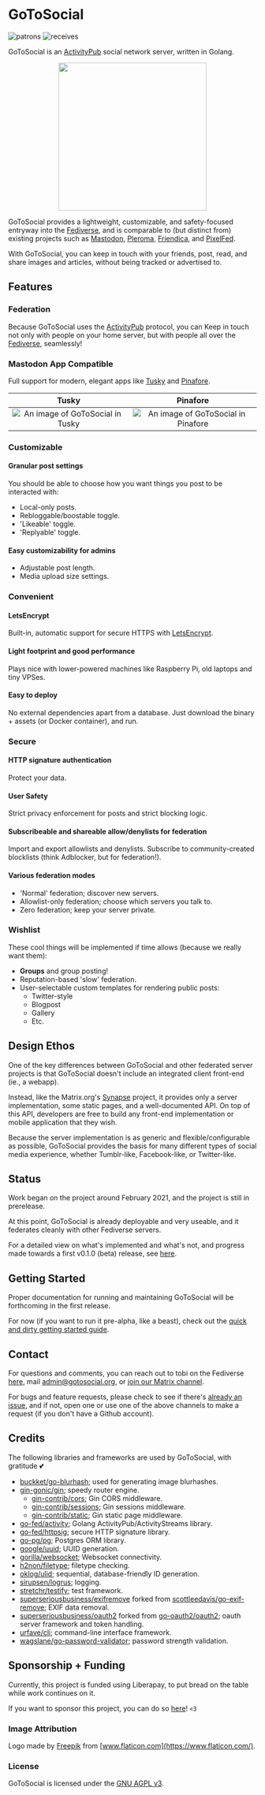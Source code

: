 # GoToSocial

![patrons](https://img.shields.io/liberapay/patrons/dumpsterqueer.svg?logo=liberapay) ![receives](https://img.shields.io/liberapay/receives/dumpsterqueer.svg?logo=liberapay)

GoToSocial is an [ActivityPub](https://activitypub.rocks/) social network server, written in Golang.

<p align="middle">
  <img src="./docs/assets/sloth.png" width="300"/>
</p>

GoToSocial provides a lightweight, customizable, and safety-focused entryway into the [Fediverse](https://en.wikipedia.org/wiki/Fediverse), and is comparable to (but distinct from) existing projects such as [Mastodon](https://joinmastodon.org/), [Pleroma](https://pleroma.social/), [Friendica](https://friendica.net), and [PixelFed](https://pixelfed.org/).

With GoToSocial, you can keep in touch with your friends, post, read, and share images and articles, without being tracked or advertised to.

## Features

### Federation

Because GoToSocial uses the [ActivityPub](https://activitypub.rocks/) protocol, you can Keep in touch not only with people on your home server, but with people all over the [Fediverse](https://en.wikipedia.org/wiki/Fediverse), seamlessly!

### Mastodon App Compatible

Full support for modern, elegant apps like [Tusky](https://tusky.app/) and [Pinafore](https://pinafore.social/).

Tusky                                                        |  Pinafore
:-----------------------------------------------------------:|:------------------------------------------------------------------:
![An image of GoToSocial in Tusky](./docs/assets/tusky.png)  | ![An image of GoToSocial in Pinafore](./docs/assets/pinafore.png)

### Customizable

#### Granular post settings

You should be able to choose how you want things you post to be interacted with:

* Local-only posts.
* Rebloggable/boostable toggle.
* 'Likeable' toggle.
* 'Replyable' toggle.

#### Easy customizability for admins

* Adjustable post length.
* Media upload size settings.

### Convenient

#### LetsEncrypt

 Built-in, automatic support for secure HTTPS with [LetsEncrypt](https://letsencrypt.org/).

#### Light footprint and good performance

Plays nice with lower-powered machines like Raspberry Pi, old laptops and tiny VPSes.

#### Easy to deploy

No external dependencies apart from a database. Just download the binary + assets (or Docker container), and run.

### Secure

#### HTTP signature authentication

Protect your data.

#### User Safety

Strict privacy enforcement for posts and strict blocking logic.

#### Subscribeable and shareable allow/denylists for federation

Import and export allowlists and denylists. Subscribe to community-created blocklists (think Adblocker, but for federation!).

#### Various federation modes

* 'Normal' federation; discover new servers.
* Allowlist-only federation; choose which servers you talk to.
* Zero federation; keep your server private.

### Wishlist

These cool things will be implemented if time allows (because we really want them):

* **Groups** and group posting!
* Reputation-based 'slow' federation.
* User-selectable custom templates for rendering public posts:
  * Twitter-style
  * Blogpost
  * Gallery
  * Etc.

## Design Ethos

One of the key differences between GoToSocial and other federated server projects is that GoToSocial doesn't include an integrated client front-end (ie., a webapp).

Instead, like the Matrix.org's [Synapse](https://github.com/matrix-org/synapse) project, it provides only a server implementation, some static pages, and a well-documented API. On top of this API, developers are free to build any front-end implementation or mobile application that they wish.

Because the server implementation is as generic and flexible/configurable as possible, GoToSocial provides the basis for many different types of social media experience, whether Tumblr-like, Facebook-like, or Twitter-like.

## Status

Work began on the project around February 2021, and the project is still in prerelease.

At this point, GoToSocial is already deployable and very useable, and it federates cleanly with other Fediverse servers.

For a detailed view on what's implemented and what's not, and progress made towards a first v0.1.0 (beta) release, see [here](./PROGRESS.md).

## Getting Started

Proper documentation for running and maintaining GoToSocial will be forthcoming in the first release.

For now (if you want to run it pre-alpha, like a beast), check out the [quick and dirty getting started guide](./GETTINGSTARTED.md).

## Contact

For questions and comments, you can reach out to tobi on the Fediverse [here](https://ondergrond.org/@dumpsterqueer), mail [admin@gotosocial.org](mailto:admin@gotosocial.org), or [join our Matrix channel](https://matrix.to/#/!gotosocial:ondergrond.org).

For bugs and feature requests, please check to see if there's [already an issue](https://github.com/superseriousbusiness/gotosocial/issues), and if not, open one or use one of the above channels to make a request (if you don't have a Github account).

## Credits

The following libraries and frameworks are used by GoToSocial, with gratitude 💕

* [buckket/go-blurhash](https://github.com/buckket/go-blurhash); used for generating image blurhashes.
* [gin-gonic/gin](https://github.com/gin-gonic/gin); speedy router engine.
  * [gin-contrib/cors](https://github.com/gin-contrib/cors); Gin CORS middleware.
  * [gin-contrib/sessions](https://github.com/gin-contrib/sessions); Gin sessions middleware.
  * [gin-contrib/static](https://github.com/gin-contrib/static); Gin static page middleware.
* [go-fed/activity](https://github.com/go-fed/activity); Golang ActivityPub/ActivityStreams library.
* [go-fed/httpsig](https://github.com/go-fed/httpsig); secure HTTP signature library.
* [go-pg/pg](https://github.com/go-pg/pg); Postgres ORM library.
* [google/uuid](https://github.com/google/uuid); UUID generation.
* [gorilla/websocket](https://github.com/gorilla/websocket); Websocket connectivity.
* [h2non/filetype](https://github.com/h2non/filetype); filetype checking.
* [oklog/ulid](https://github.com/oklog/ulid); sequential, database-friendly ID generation.
* [sirupsen/logrus](https://github.com/sirupsen/logrus); logging.
* [stretchr/testify](https://github.com/stretchr/testify); test framework.
* [superseriousbusiness/exifremove](https://github.com/superseriousbusiness/exifremove) forked from [scottleedavis/go-exif-remove](https://github.com/scottleedavis/go-exif-remove); EXIF data removal.
* [superseriousbusiness/oauth2](https://github.com/superseriousbusiness/oauth2) forked from [go-oauth2/oauth2](https://github.com/go-oauth2/oauth2); oauth server framework and token handling.
* [urfave/cli](https://github.com/urfave/cli); command-line interface framework.
* [wagslane/go-password-validator](https://github.com/wagslane/go-password-validator); password strength validation.

## Sponsorship + Funding

Currently, this project is funded using Liberapay, to put bread on the table while work continues on it.

If you want to sponsor this project, you can do so [here](https://liberapay.com/dumpsterqueer/)! `<3`

### Image Attribution

Logo made by [Freepik](https://www.freepik.com) from [www.flaticon.com](https://www.flaticon.com/).

### License

GoToSocial is licensed under the [GNU AGPL v3](LICENSE).
